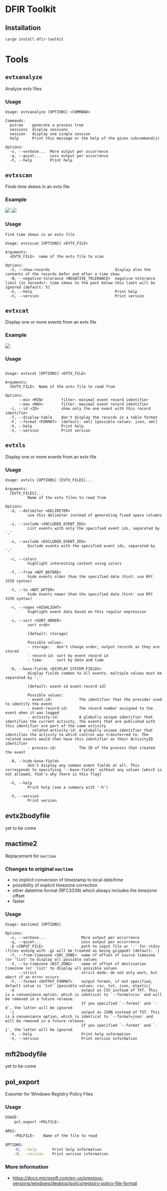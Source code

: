 # DFIR Toolkit

## Installation

```bash
cargo install dfir-toolkit
```

# Tools

## `evtxanalyze`

Analyze evtx files

### Usage

```
Usage: evtxanalyze [OPTIONS] <COMMAND>

Commands:
  pstree    generate a process tree
  sessions  display sessions
  session   display one single session
  help      Print this message or the help of the given subcommand(s)

Options:
  -v, --verbose...  More output per occurrence
  -q, --quiet...    Less output per occurrence
  -h, --help        Print help
```

## `evtxscan`

Finds time skews in an evtx file

### Example

<img src="https://github.com/janstarke/evtxtools/blob/master/doc/img/evtxscan1.png?raw=true">

<img src="https://github.com/janstarke/evtxtools/blob/master/doc/img/evtxscan2.png?raw=true">

### Usage

```
Find time skews in an evtx file

Usage: evtxscan [OPTIONS] <EVTX_FILE>

Arguments:
  <EVTX_FILE>  name of the evtx file to scan

Options:
  -S, --show-records                             display also the contents of the records befor and after a time skew
  -N, --negative-tolerance <NEGATIVE_TOLERANCE>  negative tolerance limit (in seconds): time skews to the past below this limit will be ignored [default: 5]
  -h, --help                                     Print help
  -V, --version                                  Print version
```

## `evtxcat`

Display one or more events from an evtx file

### Example

<img src="https://github.com/janstarke/evtxtools/blob/master/doc/img/evtxls.png?raw=true">

### Usage
```

Usage: evtxcat [OPTIONS] <EVTX_FILE>

Arguments:
  <EVTX_FILE>  Name of the evtx file to read from

Options:
      --min <MIN>        filter: minimal event record identifier
      --max <MAX>        filter: maximal event record identifier
  -i, --id <ID>          show only the one event with this record identifier
  -T, --display-table    don't display the records in a table format
  -F, --format <FORMAT>  [default: xml] [possible values: json, xml]
  -h, --help             Print help
  -V, --version          Print version

```

## `evtxls`

Display one or more events from an evtx file

### Usage 

```
Usage: evtxls [OPTIONS] [EVTX_FILES]...

Arguments:
  [EVTX_FILES]...
          Name of the evtx files to read from

Options:
  -d, --delimiter <DELIMITER>
          use this delimiter instead of generating fixed space columns

  -i, --include <INCLUDED_EVENT_IDS>
          List events with only the specified event ids, separated by ','

  -x, --exclude <EXCLUDED_EVENT_IDS>
          Exclude events with the specified event ids, separated by ','

  -c, --colors
          highlight interesting content using colors

  -f, --from <NOT_BEFORE>
          hide events older than the specified date (hint: use RFC 3339 syntax)

  -t, --to <NOT_AFTER>
          hide events newer than the specified date (hint: use RFC 3339 syntax)

  -r, --regex <HIGHLIGHT>
          highlight event data based on this regular expression

  -s, --sort <SORT_ORDER>
          sort order
          
          [default: storage]

          Possible values:
          - storage:   don't change order, output records as they are stored
          - record-id: sort by event record id
          - time:      sort by date and time

  -b, --base-fields <DISPLAY_SYSTEM_FIELDS>
          display fields common to all events. multiple values must be separated by ','
          
          [default: event-id event-record-id]

          Possible values:
          - event-id:            The identifier that the provider used to identify the event
          - event-record-id:     The record number assigned to the event when it was logged
          - activity-id:         A globally unique identifier that identifies the current activity. The events that are published with this identifier are part of the same activity
          - related-activity-id: A globally unique identifier that identifies the activity to which control was transferred to. The related events would then have this identifier as their ActivityID identifier
          - process-id:          The ID of the process that created the event

  -B, --hide-base-fields
          don't display any common event fields at all. This corresponds to specifying '--base-fields' without any values (which is not allowed, that's why there is this flag)

  -h, --help
          Print help (see a summary with '-h')

  -V, --version
          Print version
```

## evtx2bodyfile

yet to be come

## mactime2

Replacement for `mactime`

### Changes to original `mactime`

 - no implicit conversion of timestamp to local date/time
 - possibility of explicit timezone correction
 - other datetime format (RFC3339) which always includes the timezone offset
 - faster

### Usage

```
Usage: mactime2 [OPTIONS]

Options:
  -v, --verbose...                More output per occurrence
  -q, --quiet...                  Less output per occurrence
  -b <INPUT_FILE>                 path to input file or '-' for stdin (files ending with .gz will be treated as being gzipped) [default: -]
  -f, --from-timezone <SRC_ZONE>  name of offset of source timezone (or 'list' to display all possible values
  -t, --to-timezone <DST_ZONE>    name of offset of destination timezone (or 'list' to display all possible values
      --strict                    strict mode: do not only warn, but abort if an error occurs
  -F, --format <OUTPUT_FORMAT>    output format, if not specified, default value is 'txt' [possible values: csv, txt, json, elastic]
  -d                              output as CSV instead of TXT. This is a conveniance option, which is identical to `--format=csv` and will be removed in a future release.
                                  If you specified `--format` and `-d`, the latter will be ignored
  -j                              output as JSON instead of TXT. This is a conveniance option, which is identical to `--format=json` and will be removed in a future release.
                                  If you specified `--format` and `-j`, the latter will be ignored
  -h, --help                      Print help information
  -V, --version                   Print version information

```

## mft2bodyfile

yet to be come

## pol_export

Exporter for Windows Registry Policy Files

### Usage

```bash
USAGE:
    pol_export <POLFILE>

ARGS:
    <POLFILE>    Name of the file to read

OPTIONS:
    -h, --help       Print help information
    -V, --version    Print version information
```

### More information

 - <https://docs.microsoft.com/en-us/previous-versions/windows/desktop/policy/registry-policy-file-format>